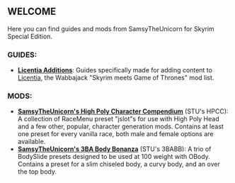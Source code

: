 ## WELCOME
Here you can find guides and mods from SamsyTheUnicorn for Skyrim Special Edition.
### GUIDES:
- [**Licentia Additions**](licentia-guides.md): Guides specifically made for adding content to [Licentia](https://github.com/cacophony-wj/LeS), the Wabbajack "Skyrim meets Game of Thrones" mod list.
### MODS:
- [**SamsyTheUnicorn's High Poly Character Compendium**](https://www.nexusmods.com/skyrimspecialedition/mods/49703) (STU's HPCC): A collection of RaceMenu preset "jslot"s for use with High Poly Head and a few other, popular, character generation mods. Contains at least one preset for every vanilla race, both male and female options are available.
- [**SamsyTheUnicorn's 3BA Body Bonanza**](stus-3babb.md) (STU's 3BABB): A trio of BodySlide presets designed to be used at 100 weight with OBody. Contains a preset for a slim chiseled body, a curvy body, and an over the top body.
